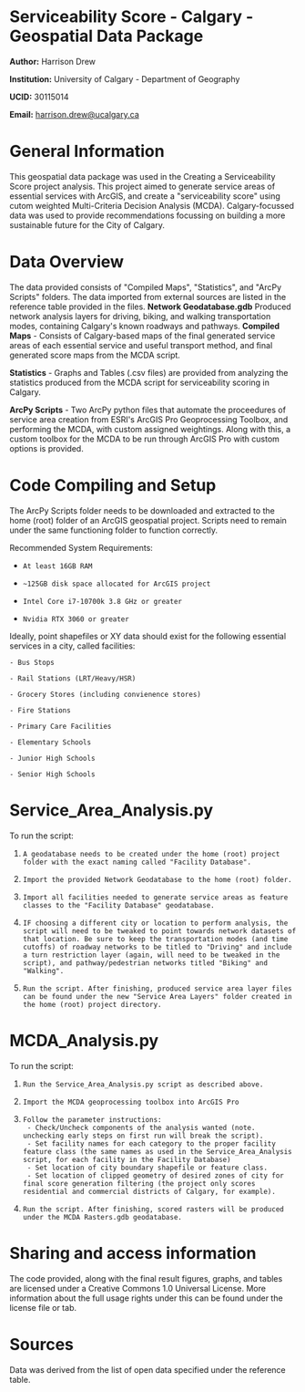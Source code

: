 # Serviceability Score - Calgary - Geospatial Data Package
**Author:** Harrison Drew

**Institution:** University of Calgary - Department of Geography

**UCID:** 30115014

**Email:** harrison.drew@ucalgary.ca

# General Information
This geospatial data package was used in the Creating a Serviceability Score project analysis. This project aimed to generate service areas of essential services with ArcGIS, and create a "serviceability score" using cutom weighted Multi-Criteria Decision Analysis (MCDA). Calgary-focussed data was used to provide recommendations focussing on building a more sustainable future for the City of Calgary.
# Data Overview
The data provided consists of "Compiled Maps", "Statistics", and "ArcPy Scripts" folders. The data imported from external sources are listed in the reference table provided in the files.
**Network Geodatabase.gdb**
Produced network analysis layers for driving, biking, and walking transportation modes, containing Calgary's known roadways and pathways. 
**Compiled Maps** - Consists of Calgary-based maps of the final generated service areas of each essential service and useful transport method, and final generated score maps from the MCDA script.

**Statistics** - Graphs and Tables (.csv files) are provided from analyzing the statistics produced from the MCDA script for serviceability scoring in Calgary.

**ArcPy Scripts** - Two ArcPy python files that automate the proceedures of service area creation from ESRI's ArcGIS Pro Geoprocessing Toolbox, and performing the MCDA, with custom assigned weightings. Along with this, a custom toolbox for the MCDA to be run through ArcGIS Pro with custom options is provided.
# Code Compiling and Setup
The ArcPy Scripts folder needs to be downloaded and extracted to the home (root) folder of an ArcGIS geospatial project. Scripts need to remain under the same functioning folder to function correctly.

Recommended System Requirements:

-     At least 16GB RAM
  
-     ~125GB disk space allocated for ArcGIS project
  
-     Intel Core i7-10700k 3.8 GHz or greater
  
-     Nvidia RTX 3060 or greater
  

Ideally, point shapefiles or XY data should exist for the following essential services in a city, called facilities:

    - Bus Stops
    
    - Rail Stations (LRT/Heavy/HSR)
    
    - Grocery Stores (including convienence stores)
    
    - Fire Stations
    
    - Primary Care Facilities
    
    - Elementary Schools
    
    - Junior High Schools
    
    - Senior High Schools
    
# Service_Area_Analysis.py
To run the script:

1.     A geodatabase needs to be created under the home (root) project folder with the exact naming called "Facility Database".
   
2.     Import the provided Network Geodatabase to the home (root) folder.
   
3.     Import all facilities needed to generate service areas as feature classes to the "Facility Database" geodatabase.
   
4.     IF choosing a different city or location to perform analysis, the script will need to be tweaked to point towards network datasets of that location. Be sure to keep the transportation modes (and time cutoffs) of roadway networks to be titled to "Driving" and include a turn restriction layer (again, will need to be tweaked in the script), and pathway/pedestrian networks titled "Biking" and "Walking".
   
5.     Run the script. After finishing, produced service area layer files can be found under the new "Service Area Layers" folder created in the home (root) project directory.
# MCDA_Analysis.py
To run the script:

1.     Run the Service_Area_Analysis.py script as described above.
   
2.     Import the MCDA geoprocessing toolbox into ArcGIS Pro
   
3.     Follow the parameter instructions:
        - Check/Uncheck components of the analysis wanted (note. unchecking early steps on first run will break the script).
        - Set facility names for each category to the proper facility feature class (the same names as used in the Service_Area_Analysis script, for each facility in the Facility Database)
        - Set location of city boundary shapefile or feature class.
        - Set location of clipped geometry of desired zones of city for final score generation filtering (the project only scores residential and commercial districts of Calgary, for example).
        
4.     Run the script. After finishing, scored rasters will be produced under the MCDA Rasters.gdb geodatabase.
   
# Sharing and access information
The code provided, along with the final result figures, graphs, and tables are licensed under a Creative Commons 1.0 Universal License. More information about the full usage rights under this can be found under the license file or tab.
# Sources
Data was derived from the list of open data specified under the reference table.
